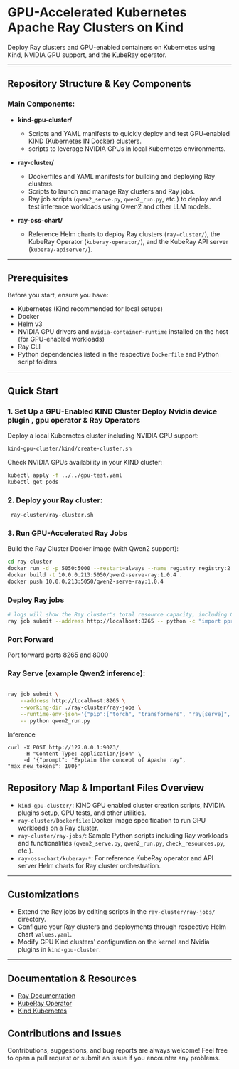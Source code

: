 # GPU-Accelerated Kubernetes Apache Ray Clusters on Kind

Deploy Ray clusters and GPU-enabled containers on Kubernetes using Kind, NVIDIA GPU support, and the KubeRay operator.

---

## Repository Structure & Key Components

### Main Components:

- **kind-gpu-cluster/**

  - Scripts and YAML manifests to quickly deploy and test GPU-enabled KIND (Kubernetes IN Docker) clusters.
  - scripts to leverage NVIDIA GPUs in local Kubernetes environments.

- **ray-cluster/**

  - Dockerfiles and YAML manifests for building and deploying Ray clusters.
  - Scripts to launch and manage Ray clusters and Ray jobs.
  - Ray job scripts (`qwen2_serve.py`, `qwen2_run.py`, etc.) to deploy and test inference workloads using Qwen2 and other LLM models.

- **ray-oss-chart/**

  - Reference Helm charts to deploy Ray clusters (`ray-cluster/`), the KubeRay Operator (`kuberay-operator/`), and the KubeRay API server (`kuberay-apiserver/`).

---

## Prerequisites

Before you start, ensure you have:

- Kubernetes (Kind recommended for local setups)
- Docker
- Helm v3
- NVIDIA GPU drivers and `nvidia-container-runtime` installed on the host (for GPU-enabled workloads)
- Ray CLI
- Python dependencies listed in the respective `Dockerfile` and Python script folders

---

## Quick Start

### 1. Set Up a GPU-Enabled KIND Cluster Deploy Nvidia device plugin , gpu operator & Ray Operators

Deploy a local Kubernetes cluster including NVIDIA GPU support:

```bash
kind-gpu-cluster/kind/create-cluster.sh
```

Check NVIDIA GPUs availability in your KIND cluster:

```bash
kubectl apply -f ../../gpu-test.yaml
kubectl get pods
```

### 2. Deploy your Ray cluster:

```bash
 ray-cluster/ray-cluster.sh
```

### 3. Run GPU-Accelerated Ray Jobs

Build the Ray Cluster Docker image (with Qwen2 support):

```bash
cd ray-cluster
docker run -d -p 5050:5000 --restart=always --name registry registry:2
docker build -t 10.0.0.213:5050/qwen2-serve-ray:1.0.4 .
docker push 10.0.0.213:5050/qwen2-serve-ray:1.0.4
```

### Deploy Ray jobs

```bash
# logs will show the Ray cluster's total resource capacity, including GPUs.
ray job submit --address http://localhost:8265 -- python -c "import pprint; import ray; ray.init(); pprint.pprint(ray.cluster_resources(), sort_dicts=True)"
```

### Port Forward

Port forward ports 8265 and 8000

### Ray Serve (example Qwen2 inference):

```bash

ray job submit \
    --address http://localhost:8265 \
    --working-dir ./ray-cluster/ray-jobs \
    --runtime-env-json='{"pip":["torch", "transformers", "ray[serve]", "starlette"]}' \
    -- python qwen2_run.py

```

Inference

```
curl -X POST http://127.0.0.1:9023/
     -H "Content-Type: application/json" \
     -d '{"prompt": "Explain the concept of Apache ray", "max_new_tokens": 100}'
```

## Repository Map & Important Files Overview

- `kind-gpu-cluster/`: KIND GPU enabled cluster creation scripts, NVIDIA plugins setup, GPU tests, and other utilities.
- `ray-cluster/Dockerfile`: Docker image specification to run GPU workloads on a Ray cluster.
- `ray-cluster/ray-jobs/`: Sample Python scripts including Ray workloads and functionalities (`qwen2_serve.py`, `qwen2_run.py`, `check_resources.py`, etc.).
- `ray-oss-chart/kuberay-*`: For reference KubeRay operator and API server Helm charts for Ray cluster orchestration.

---

## Customizations

- Extend the Ray jobs by editing scripts in the `ray-cluster/ray-jobs/` directory.
- Configure your Ray clusters and deployments through respective Helm chart `values.yaml`.
- Modify GPU Kind clusters' configuration on the kernel and Nvidia plugins in `kind-gpu-cluster`.

---

## Documentation & Resources

- [Ray Documentation](https://docs.ray.io)
- [KubeRay Operator](https://github.com/ray-project/kuberay)
- [Kind Kubernetes](https://kind.sigs.k8s.io)

## Contributions and Issues

Contributions, suggestions, and bug reports are always welcome! Feel free to open a pull request or submit an issue if you encounter any problems.
